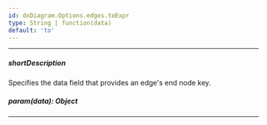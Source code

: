 ```yaml
---
id: dxDiagram.Options.edges.toExpr
type: String | function(data)
default: 'to'
---
```

---
##### shortDescription
Specifies the data field that provides an edge's end node key.

##### param(data): Object

---
